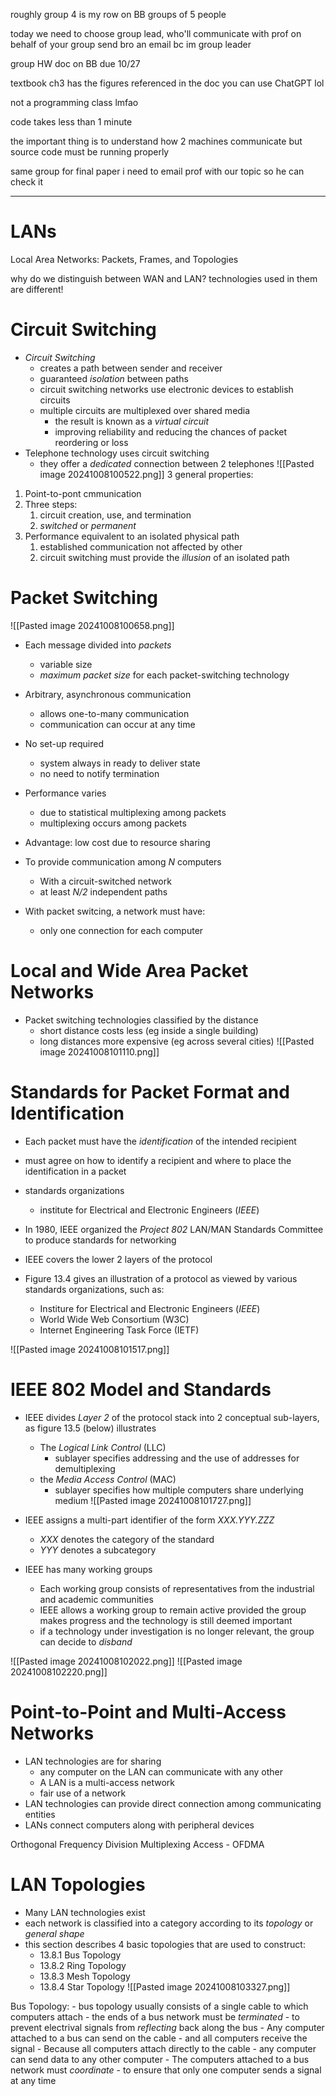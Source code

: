 roughly group 4 is my row
on BB
groups of 5 people

today we need to choose group lead, who'll communicate with prof on behalf of your group
send bro an email bc im group leader

group HW doc on BB
	due 10/27

textbook ch3 has the figures referenced in the doc
you can use ChatGPT lol

not a programming class lmfao

code takes less than 1 minute

the important thing is to understand how 2 machines communicate
	but source code must be running properly

same group for final paper
	i need to email prof with our topic so he can check it

----

# LANs

Local Area Networks: Packets, Frames, and Topologies

why do we distinguish between WAN and LAN?
	technologies used in them are different!

# Circuit Switching
- *Circuit Switching*
	- creates a path between sender and receiver
	- guaranteed *isolation* between paths
	- circuit switching networks use electronic devices to establish circuits
	- multiple circuits are multiplexed over shared media
		- the result is known as a *virtual circuit*
		- improving reliability and reducing the chances of packet reordering or loss
- Telephone technology uses circuit switching
	- they offer a *dedicated* connection between 2 telephones
![[Pasted image 20241008100522.png]]
3 general properties:
1. Point-to-pont cmmunication
2. Three steps:
	1. circuit creation, use, and termination
	2. *switched* or *permanent*
3. Performance equivalent to an isolated physical path
	1. established communication not affected by other
	2. circuit switching must provide the *illusion* of an isolated path
# Packet Switching
![[Pasted image 20241008100658.png]]
- Each message divided into *packets*
	- variable size
	- *maximum packet size* for each packet-switching technology
- Arbitrary, asynchronous communication
	- allows one-to-many communication
	- communication can occur at any time
- No set-up required
	- system always in ready to deliver state
	- no need to notify termination
- Performance varies
	- due to statistical multiplexing among packets
	- multiplexing occurs among packets

- Advantage: low cost due to resource sharing
- To provide communication among *N* computers
	- With a circuit-switched network
	- at least *N/2* independent paths
- With packet switcing, a network must have:
	- only one connection for each computer

# Local and Wide Area Packet Networks
- Packet switching technologies classified by the distance
	- short distance costs less (eg inside a single building)
	- long distances more expensive (eg across several cities)
![[Pasted image 20241008101110.png]]

# Standards for Packet Format and Identification
- Each packet must have the *identification* of the intended recipient
- must agree on how to identify a recipient and where to place the identification in a packet
- standards organizations
	- institute for Electrical and Electronic Engineers (*IEEE*)
- In 1980, IEEE organized the *Project 802* LAN/MAN Standards Committee to produce standards for networking

- IEEE covers the lower 2 layers of the protocol
- Figure 13.4 gives an illustration of a protocol as viewed by various standards organizations, such as:
	- Institure for Electrical and Electronic Engineers (*IEEE*)
	- World Wide Web Consortium (W3C)
	- Internet Engineering Task Force (IETF)

![[Pasted image 20241008101517.png]]

# IEEE 802 Model and Standards
- IEEE divides *Layer 2* of the protocol stack into 2 conceptual sub-layers, as figure 13.5 (below) illustrates
	- The *Logical Link Control* (LLC)
		- sublayer specifies addressing and the use of addresses for demultiplexing
	- the *Media Access Control* (MAC)
		- sublayer specifies how multiple computers share underlying medium
![[Pasted image 20241008101727.png]]

- IEEE assigns a multi-part identifier of the form *XXX.YYY.ZZZ*
	- *XXX* denotes the category of the standard
	- *YYY* denotes a subcategory
- IEEE has many working groups
	- Each working group consists of representatives from the industrial and academic communities
	- IEEE allows a working group to remain active provided the group makes progress and the technology is still deemed important
	- if a technology under investigation is no longer relevant, the group can decide to *disband*

![[Pasted image 20241008102022.png]]
![[Pasted image 20241008102220.png]]

# Point-to-Point and Multi-Access Networks
- LAN technologies are for sharing
	- any computer on the LAN can communicate with any other
	- A LAN is a multi-access network
	- fair use of a network
- LAN technologies can provide direct connection among communicating entities
- LANs connect computers along with peripheral devices

Orthogonal Frequency Division Multiplexing Access - OFDMA

# LAN Topologies
- Many LAN technologies exist
- each network is classified into a category according to its *topology* or *general shape*
- this section describes 4 basic topologies that are used to construct:
	- 13.8.1 Bus Topology
	- 13.8.2 Ring Topology
	- 13.8.3 Mesh Topology
	- 13.8.4 Star Topology
![[Pasted image 20241008103327.png]]

Bus Topology:
	- bus topology usually consists of a single cable to which computers attach
	- the ends of a bus network must be *terminated*
		- to prevent electrival signals from *reflecting* back along the bus
	- Any computer attached to a bus can send on the cable
		- and all computers receive the signal
	- Because all computers attach directly to the cable
		- any computer can send data to any other computer
	- The computers attached to a bus network must *coordinate*
		- to ensure that only one computer sends a signal at any time